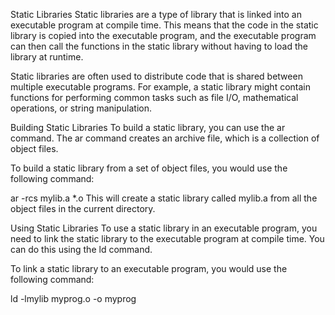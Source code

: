 Static Libraries
Static libraries are a type of library that is linked into an executable program at compile time. This means that the code in the static library is copied into the executable program, and the executable program can then call the functions in the static library without having to load the library at runtime.

Static libraries are often used to distribute code that is shared between multiple executable programs. For example, a static library might contain functions for performing common tasks such as file I/O, mathematical operations, or string manipulation.

Building Static Libraries
To build a static library, you can use the ar command. The ar command creates an archive file, which is a collection of object files.

To build a static library from a set of object files, you would use the following command:

ar -rcs mylib.a *.o
This will create a static library called mylib.a from all the object files in the current directory.

Using Static Libraries
To use a static library in an executable program, you need to link the static library to the executable program at compile time. You can do this using the ld command.

To link a static library to an executable program, you would use the following command:

ld -lmylib myprog.o -o myprog
